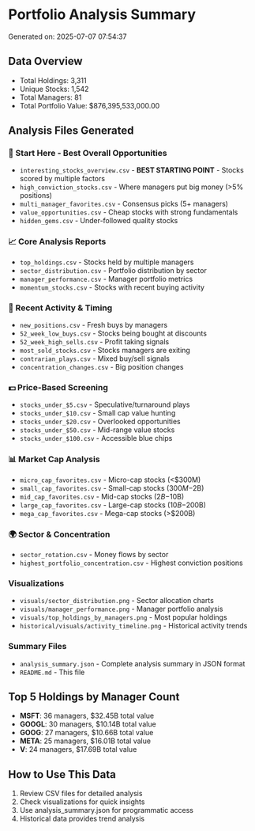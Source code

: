 # Portfolio Analysis Summary

Generated on: 2025-07-07 07:54:37

## Data Overview
- Total Holdings: 3,311
- Unique Stocks: 1,542
- Total Managers: 81
- Total Portfolio Value: $876,395,533,000.00

## Analysis Files Generated

### 🚀 Start Here - Best Overall Opportunities
- `interesting_stocks_overview.csv` - **BEST STARTING POINT** - Stocks scored by multiple factors
- `high_conviction_stocks.csv` - Where managers put big money (>5% positions)
- `multi_manager_favorites.csv` - Consensus picks (5+ managers)
- `value_opportunities.csv` - Cheap stocks with strong fundamentals
- `hidden_gems.csv` - Under-followed quality stocks

### 📈 Core Analysis Reports
- `top_holdings.csv` - Stocks held by multiple managers
- `sector_distribution.csv` - Portfolio distribution by sector
- `manager_performance.csv` - Manager portfolio metrics
- `momentum_stocks.csv` - Stocks with recent buying activity

### 🔄 Recent Activity & Timing
- `new_positions.csv` - Fresh buys by managers
- `52_week_low_buys.csv` - Stocks being bought at discounts
- `52_week_high_sells.csv` - Profit taking signals
- `most_sold_stocks.csv` - Stocks managers are exiting
- `contrarian_plays.csv` - Mixed buy/sell signals
- `concentration_changes.csv` - Big position changes

### 💵 Price-Based Screening
- `stocks_under_$5.csv` - Speculative/turnaround plays
- `stocks_under_$10.csv` - Small cap value hunting
- `stocks_under_$20.csv` - Overlooked opportunities
- `stocks_under_$50.csv` - Mid-range value stocks
- `stocks_under_$100.csv` - Accessible blue chips

### 📊 Market Cap Analysis
- `micro_cap_favorites.csv` - Micro-cap stocks (<$300M)
- `small_cap_favorites.csv` - Small-cap stocks ($300M-$2B)
- `mid_cap_favorites.csv` - Mid-cap stocks ($2B-$10B)
- `large_cap_favorites.csv` - Large-cap stocks ($10B-$200B)
- `mega_cap_favorites.csv` - Mega-cap stocks (>$200B)

### 🌍 Sector & Concentration
- `sector_rotation.csv` - Money flows by sector
- `highest_portfolio_concentration.csv` - Highest conviction positions

### Visualizations
- `visuals/sector_distribution.png` - Sector allocation charts
- `visuals/manager_performance.png` - Manager portfolio analysis
- `visuals/top_holdings_by_managers.png` - Most popular holdings
- `historical/visuals/activity_timeline.png` - Historical activity trends

### Summary Files
- `analysis_summary.json` - Complete analysis summary in JSON format
- `README.md` - This file

## Top 5 Holdings by Manager Count

- **MSFT**: 36 managers, $32.45B total value
- **GOOGL**: 30 managers, $10.14B total value
- **GOOG**: 27 managers, $10.66B total value
- **META**: 25 managers, $16.01B total value
- **V**: 24 managers, $17.69B total value

## How to Use This Data

1. Review CSV files for detailed analysis
2. Check visualizations for quick insights
3. Use analysis_summary.json for programmatic access
4. Historical data provides trend analysis
